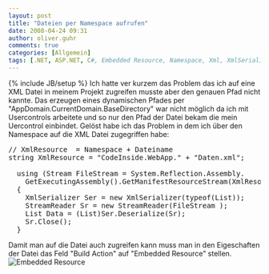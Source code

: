 ```yaml
---
layout: post
title: "Dateien per Namespace aufrufen"
date: 2008-04-24 09:31
author: oliver.guhr
comments: true
categories: [Allgemein]
tags: [.NET, ASP.NET, C#, Embedded Resource, Namespace, Xml, XmlSerializer]
---
```

{% include JB/setup %}
Ich hatte ver kurzem das Problem das ich auf eine XML Datei in meinem Projekt zugreifen musste aber den genauen Pfad nicht kannte. Das erzeugen eines dynamischen Pfades per "AppDomain.CurrentDomain.BaseDirectory" war nicht möglich da ich mit Usercontrols arbeitete und so nur den Pfad der Datei bekam die mein Uercontrol einbindet. 
Gelöst habe ich das Problem in dem ich über den Namespace auf die XML Datei zugegriffen habe:

<pre>
// XmlResource  = Namespace + Dateiname
string XmlResource = "CodeInside.WebApp." + "Daten.xml";

  using (Stream FileStream = System.Reflection.Assembly.
    GetExecutingAssembly().GetManifestResourceStream(XmlResource))
  {
    XmlSerializer Ser = new XmlSerializer(typeof(List<string>));
    StreamReader Sr = new StreamReader(FileStream );
    List<NameValue> Data = (List<string>)Ser.Deserialize(Sr);
    Sr.Close();              
  }
</pre>

Damit man auf die Datei auch zugreifen kann muss man in den Eigeschaften der Datei das Feld "Build Action" auf "Embedded Resource" stellen. 
<img src='{{BASE_PATH}}/assets/wp-images/xml.JPG' alt='Embedded Resource' />
